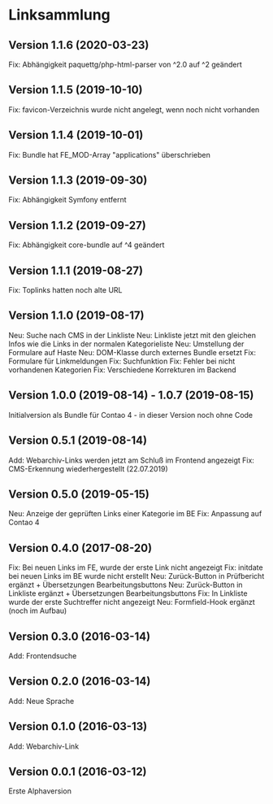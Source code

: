 # Linksammlung

## Version 1.1.6 (2020-03-23)

Fix: Abhängigkeit paquettg/php-html-parser von ^2.0 auf ^2 geändert

## Version 1.1.5 (2019-10-10)

Fix: favicon-Verzeichnis wurde nicht angelegt, wenn noch nicht vorhanden

## Version 1.1.4 (2019-10-01)

Fix: Bundle hat FE_MOD-Array "applications" überschrieben

## Version 1.1.3 (2019-09-30)

Fix: Abhängigkeit Symfony entfernt

## Version 1.1.2 (2019-09-27)

Fix: Abhängigkeit core-bundle auf ^4 geändert

## Version 1.1.1 (2019-08-27)

Fix: Toplinks hatten noch alte URL

## Version 1.1.0 (2019-08-17)

Neu: Suche nach CMS in der Linkliste
Neu: Linkliste jetzt mit den gleichen Infos wie die Links in der normalen Kategorieliste
Neu: Umstellung der Formulare auf Haste
Neu: DOM-Klasse durch externes Bundle ersetzt
Fix: Formulare für Linkmeldungen
Fix: Suchfunktion
Fix: Fehler bei nicht vorhandenen Kategorien
Fix: Verschiedene Korrekturen im Backend

## Version 1.0.0 (2019-08-14) - 1.0.7 (2019-08-15)

Initialversion als Bundle für Contao 4 - in dieser Version noch ohne Code

## Version 0.5.1 (2019-08-14)

Add: Webarchiv-Links werden jetzt am Schluß im Frontend angezeigt
Fix: CMS-Erkennung wiederhergestellt (22.07.2019)

## Version 0.5.0 (2019-05-15)

Neu: Anzeige der geprüften Links einer Kategorie im BE
Fix: Anpassung auf Contao 4

## Version 0.4.0 (2017-08-20)

Fix: Bei neuen Links im FE, wurde der erste Link nicht angezeigt
Fix: initdate bei neuen Links im BE wurde nicht erstellt
Neu: Zurück-Button in Prüfbericht ergänzt + Übersetzungen Bearbeitungsbuttons
Neu: Zurück-Button in Linkliste ergänzt + Übersetzungen Bearbeitungsbuttons
Fix: In Linkliste wurde der erste Suchtreffer nicht angezeigt
Neu: Formfield-Hook ergänzt (noch im Aufbau)
 
## Version 0.3.0 (2016-03-14)

Add: Frontendsuche

## Version 0.2.0 (2016-03-14)

Add: Neue Sprache

## Version 0.1.0 (2016-03-13)

Add: Webarchiv-Link

## Version 0.0.1 (2016-03-12)

Erste Alphaversion
